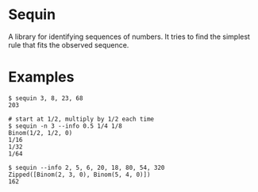 # Sequin

A library for identifying sequences of numbers. It tries to find the simplest rule that fits the observed sequence.


# Examples

```shell
$ sequin 3, 8, 23, 68
203

# start at 1/2, multiply by 1/2 each time
$ sequin -n 3 --info 0.5 1/4 1/8
Binom(1/2, 1/2, 0)
1/16
1/32
1/64

$ sequin --info 2, 5, 6, 20, 18, 80, 54, 320
Zipped([Binom(2, 3, 0), Binom(5, 4, 0)])
162
```